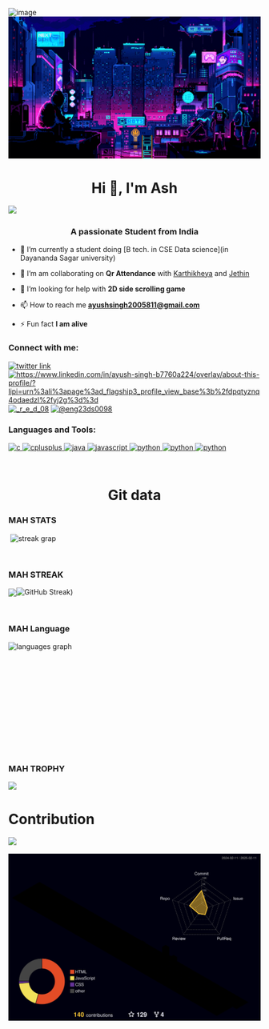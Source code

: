 ![image](https://github.com/user-attachments/assets/5bea5f15-90c9-4365-af9d-2f7f5618ff34)
<img src=assets/cyberpunk.gif>
<h1 align="center">Hi 👋, I'm Ash</h1>
<img src="https://user-images.githubusercontent.com/74038190/212284158-e840e285-664b-44d7-b79b-e264b5e54825.gif" >

<h3 align="center">A passionate Student from India</h3>

- 🔭 I’m currently a student doing [B tech. in CSE Data science](in Dayananda Sagar university)

- 👯 I’m am collaborating  on **Qr Attendance** with <a href="https://github.com/alurubalakarthikeya">Karthikheya</a> and <a href="https://github.com/ArjiJethin" >Jethin</a>

- 🤝 I’m looking for help with **2D side scrolling game**

- 📫 How to reach me **ayushsingh2005811@gmail.com**

- ⚡ Fun fact **I am alive**

<h3 align="left">Connect with me:</h3>
<p align="left">
<a href="https://twitter.com/@11d_ayush" target="blank"><img align="center"  src="https://user-images.githubusercontent.com/74038190/235294011-b8074c31-9097-4a65-a594-4151b58743a8.gif" width="100" alt="twitter link"  /></a>
<a href="https://linkedin.com/in/https://www.linkedin.com/in/ayush-singh-b7760a224/overlay/about-this-profile/?lipi=urn%3ali%3apage%3ad_flagship3_profile_view_base%3b%2fdpqtyznq4odaedzl%2fyj2g%3d%3d" target="blank"><img align="center" src="https://user-images.githubusercontent.com/74038190/235294012-0a55e343-37ad-4b0f-924f-c8431d9d2483.gif" alt="https://www.linkedin.com/in/ayush-singh-b7760a224/overlay/about-this-profile/?lipi=urn%3ali%3apage%3ad_flagship3_profile_view_base%3b%2fdpqtyznq4odaedzl%2fyj2g%3d%3d" height="90" width="90" /></a>
<a href="https://instagram.com/_r_e_d_08" target="blank"><img align="center" src="https://user-images.githubusercontent.com/74038190/235294013-a33e5c43-a01c-43f6-b44d-a406d8b4ab75.gif" alt="_r_e_d_08" height="90" width="90" /></a>
<a href="https://www.hackerrank.com/@eng23ds0098" target="blank"><img align="center" src="https://raw.githubusercontent.com/rahuldkjain/github-profile-readme-generator/master/src/images/icons/Social/hackerrank.svg" alt="@eng23ds0098" height="90" width="90" /></a>
</p>

<h3 align="left">Languages and Tools:</h3>
<p align="left"> <a href="#" target="_blank" rel="noreferrer"> <img src="https://user-images.githubusercontent.com/74038190/212257472-08e52665-c503-4bd9-aa20-f5a4dae769b5.gif" alt="c" width="40" height="40"/> </a> 
<a href="https://www.w3schools.com/cpp/" target="_blank" rel="noreferrer"> <img src="https://user-images.githubusercontent.com/74038190/212257454-16e3712e-945a-4ca2-b238-408ad0bf87e6.gif" alt="cplusplus" width="40" height="40"/> </a> 
<a href="https://www.java.com" target="_blank" rel="noreferrer"> <img src="https://user-images.githubusercontent.com/74038190/212257465-7ce8d493-cac5-494e-982a-5a9deb852c4b.gif" alt="java" width="40" height="40"/> </a> 
<a href="https://developer.mozilla.org/en-US/docs/Web/JavaScript" target="_blank" rel="noreferrer"> <img src="https://user-images.githubusercontent.com/74038190/212257460-738ff738-247f-4445-a718-cdd0ca76e2db.gif" alt="javascript" width="40" height="40"/> </a> 
<a href="https://www.python.org" target="_blank" rel="noreferrer"> <img src="https://github.com/Anmol-Baranwal/Cool-GIFs-For-GitHub/assets/74038190/29fd6286-4e7b-4d6c-818f-c4765d5e39a9" alt="python" width="40" height="40"/> </a>
<a href="https://www.python.org" target="_blank" rel="noreferrer"> <img src="https://github.com/Anmol-Baranwal/Cool-GIFs-For-GitHub/assets/74038190/67f477ed-6624-42da-99f0-1a7b1a16eecb" alt="python" width="40" height="40"/> </a>
<a href="https://www.python.org" target="_blank" rel="noreferrer"> <img src="https://github.com/Anmol-Baranwal/Cool-GIFs-For-GitHub/assets/74038190/de038172-e903-4951-926c-755878deb0b4" alt="python" width="40" height="40"/> </a>
 </p>
<br clear="both">

<h1 style="text-align:center">Git data</h1>
<h3>MAH STATS </h3>
<p>&nbsp;<img align="center" src="https://github-readme-stats.vercel.app/api?username=ayushsingh08-ds&show_icons=true&locale=en&&mode=daily&theme=radical&hide_border=false&border_radius=5" height="170vh" alt="streak grap" alt="ayushsingh08-ds" /></p>
<br clear="both">

<h3>MAH STREAK </h3>
<p><img align="center" src="[https://github-readme-streak-stats.herokuapp.com/?user=ayushsingh08-ds&theme=radical&locale=en&hide_title=false&langs_count=12&hide_border=false](https://git.io/streak-stats"><img src="https://streak-stats.demolab.com?user=ayushingh08-ds&theme=radical" alt="GitHub Streak)" alt="ayushsingh08-ds" /></p>
<br clear="both">

<h3>MAH Language  </h3>
<p><img align="left" src="https://github-readme-stats.vercel.app/api/top-langs/?username=ayushsingh08-ds&layout=donut&theme=radical&locale=en&hide_title=false&langs_count=12&hide_border=false" height="220vh" width="" alt="languages graph" /></p>
<br clear="both">

<h3> MAH TROPHY</h3>

![](https://github-profile-trophy.vercel.app/?username=ayushsingh08-ds&theme=shadow_green&no-frame=false&no-bg=true&margin-w=4)


<h1>Contribution</h1>

<img src="https://camo.githubusercontent.com/748433fbf833d18f543ad4bb6d8c8c4f7f340c7fe8b9706df131a525049f0c8c/68747470733a2f2f63756c746f667468657061727479706172726f742e636f6d2f706172726f74732f68642f6c6170746f705f706172726f742e676966" >

![](./profile-3d-contrib/profile-night-rainbow.svg)
